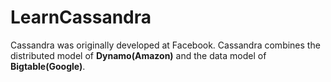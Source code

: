 # LearnCassandra

Cassandra was originally developed at Facebook. Cassandra combines the distributed model of **Dynamo(Amazon)** and the data model of **Bigtable(Google)**.  
